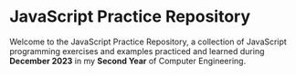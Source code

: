 <h1>JavaScript Practice Repository</h1>

Welcome to the JavaScript Practice Repository, a collection of JavaScript programming exercises and examples practiced and learned during <b>December 2023</b> in my <b>Second Year</b> of Computer Engineering.
